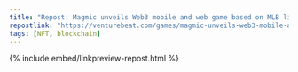 ```yaml
---
title: "Repost: Magmic unveils Web3 mobile and web game based on MLB license | VentureBeat"
repostlink: "https://venturebeat.com/games/magmic-unveils-web3-mobile-and-web-game-based-on-mlb-license/"
tags: [NFT, blockchain]
---
```


{% include embed/linkpreview-repost.html %}
